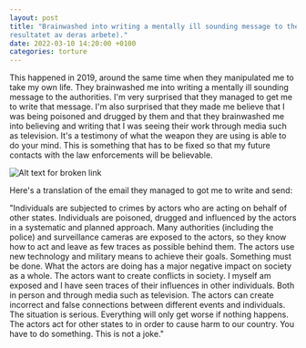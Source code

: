 ```yaml
---
layout: post
title: "Brainwashed into writing a mentally ill sounding message to the authorities in 2019 (min tidigare kontakt med polisen var 
resultatet av deras arbete)."
date: 2022-03-10 14:20:00 +0100
categories: torture
---
```

This happened in 2019, around the same time when they manipulated me to take my own life.
They brainwashed me into writing a mentally ill sounding message to the authorities. 
I'm very surprised that they managed to get me to write that message. I'm also surprised that they made me believe that I was being poisoned and drugged by them 
and that they brainwashed me into believing and writing that I was seeing their work through media such as television.
It's a testimony of what the weapon they are using is able to do your mind. This is something that has to be fixed so that my future contacts with the law enforcements will be believable. 

![Alt text for broken link](https://lh3.googleusercontent.com/pw/AM-JKLWnu7bJn-7m7zm6_DrvwA9WKT79lNx567lcMgYhWlmV_VPNZu4MZi87aA4SMAEecz7V74zLzT-5kfpjPkGK6Czi0Sd4gW8trEKuL_aeS6e0jZvbN_jsZdl2qHBe5Fg_xqf4MPYjCO1IJu0lK7V8g74=w1214-h890-no?authuser=0)

Here's a translation of the email they managed to got me to write and send:  

"Individuals are subjected to crimes by actors who are acting on behalf of other states. 
Individuals are poisoned, drugged and influenced by the actors in a systematic and planned approach.
Many authorities (including the police) and surveillance cameras are exposed to the actors, so
they know how to act and leave as few traces as possible behind them. 
The actors use new technology and military means to achieve their goals.
Something must be done.
What the actors are doing has a major negative impact on society as a whole. 
The actors want to create conflicts in society.
I myself am exposed and I have seen traces of their influences in other individuals. 
Both in person and through media such as television. 
The actors can create incorrect and false connections between different events and individuals. 
The situation is serious. Everything will only get worse if nothing happens. 
The actors act for other states to in order to cause harm to our country. You have to do something. This is not a joke."

